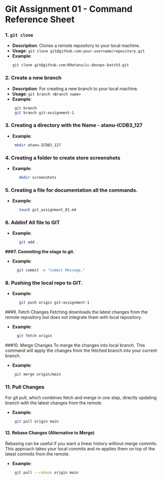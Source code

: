 # Git Assignment 01 - Command Reference Sheet

### 1. `git clone`
- **Description**: Clones a remote repository to your local machine.
- **Usage**: `git clone git@github.com:your-username/repository.git`
- **Example**:
  ```bash
  git clone git@github.com:09atanu/ic-devops-batch3.git


### 2. Create a new branch
- **Description**: For creating a new branch to your local machine.
- **Usage**: `git branch <Branch name>`
- **Example**:
  ```bash
   git branch
   git branch git-assignment-1


### 3.  Creating a directory with the Name - atanu-ICDB3_127
- **Example**:
  ```bash
   mkdir atanu-ICDB3_127

### 4. Creating a folder to create store screenshots
- **Example**:
  ```bash
     mkdir screenshots

### 5. Creating a file for documentation all the commands.
- **Example**:
  ```bash
     touch git_assignment_01.md 

### 6. Addinf All file to GIT
- **Example**:
  ```bash
     git add .

**###7. Commiting the stage to git.**
- **Example**:
  ```bash
    git commit -m "Commit Message."


### 8. Pushing the local repo to GIT.
- **Example**:
  ```bash
     git push origin git-assignment-1

###9. Fetch Changes
Fetching downloads the latest changes from the remote repository but does not integrate them with local repository.

- **Example**:
  ```bash
    git fetch origin

###10. Merge Changes
To merge the changes into local branch. This command will apply the changes from the fetched branch into your current branch.
- **Example**:
  ```bash
   git merge origin/main


### 11. Pull Changes
For git pull, which combines fetch and merge in one step, directly updating branch with the latest changes from the remote.

- **Example**:
  ```bash
   git pull origin main

#### 12. Rebase Changes (Alternative to Merge)
Rebasing can be useful if you want a linear history without merge commits. This approach takes your local commits and re-applies them on top of the latest commits from the remote.

- **Example**:
  ```bash
   git pull --rebase origin main


